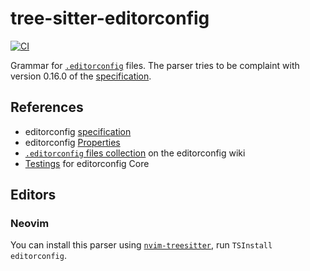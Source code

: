 # tree-sitter-editorconfig

[![CI][ci-badge]][ci-workflow]

Grammar for [`.editorconfig`][editorconfig] files.
The parser tries to be complaint with version 0.16.0 of the [specification][editorconfig-spec].

## References

- editorconfig [specification][editorconfig-spec]
- editorconfig [Properties][properties]
- [`.editorconfig` files collection][config-collection] on the editorconfig wiki
- [Testings][core-test] for editorconfig Core

## Editors

### Neovim

You can install this parser using [`nvim-treesitter`][nvim-treesitter],
run `TSInstall editorconfig`.


[ci-badge]: https://github.com/ValdezFOmar/tree-sitter-editorconfig/actions/workflows/ci.yml/badge.svg
[ci-workflow]: https://github.com/ValdezFOmar/tree-sitter-editorconfig/actions/workflows/ci.yml
[editorconfig]: https://editorconfig.org/
[editorconfig-spec]: https://spec.editorconfig.org/
[config-collection]: https://github.com/editorconfig/editorconfig/wiki/Projects-Using-EditorConfig
[core-test]: https://github.com/editorconfig/editorconfig-core-test
[properties]: https://github.com/editorconfig/editorconfig/wiki/EditorConfig-Properties
[nvim-treesitter]: https://github.com/nvim-treesitter/nvim-treesitter
